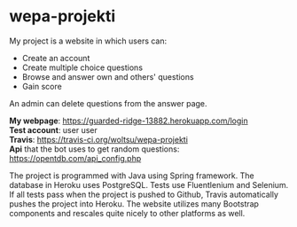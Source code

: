 # wepa-projekti
My project is a website in which users can:
* Create an account
* Create multiple choice questions  
* Browse and answer own and others' questions
* Gain score  

An admin can delete questions from the answer page.  

**My webpage**: https://guarded-ridge-13882.herokuapp.com/login  
**Test account**: user user  
**Travis**: https://travis-ci.org/woltsu/wepa-projekti  
**Api** that the bot uses to get random questions: https://opentdb.com/api_config.php  

The project is programmed with Java using Spring framework. The database in Heroku uses PostgreSQL. Tests use Fluentlenium and Selenium. If all tests pass when the project is pushed to Github, Travis automatically pushes the project into Heroku. The website utilizes many Bootstrap components and rescales quite nicely to other platforms as well.
